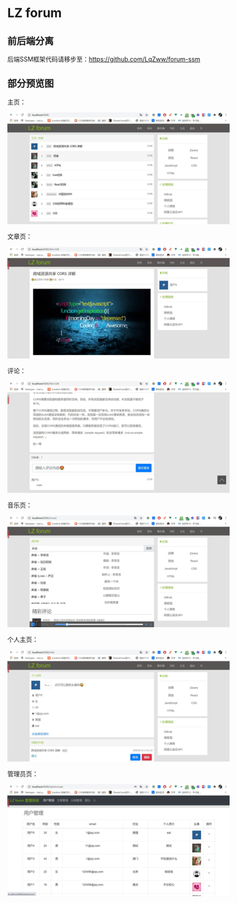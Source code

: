 # LZ forum

## 前后端分离

后端SSM框架代码请移步至：https://github.com/LqZww/forum-ssm

## 部分预览图

主页：

![主页](/preview/主页.jpg)

文章页：

![文章页](/preview/文章页.jpg)

评论：

![评论](/preview/评论.jpg)

音乐页：

![音乐页](/preview/音乐页.jpg)

个人主页：

![个人主页](/preview/个人主页.jpg)

管理员页：

![管理员页](/preview/管理员页.jpg)
